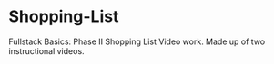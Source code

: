 # Shopping-List
Fullstack Basics: Phase II Shopping List Video work. Made up of two instructional videos.
